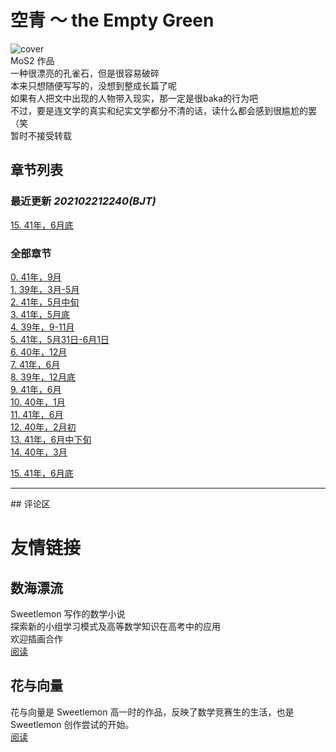 # 空青 ～ the Empty Green  
![cover](https://cdn.jsdelivr.net/gh/DreamSkyWork/the-Empty-Green@main/pics/%E7%A9%BA%E9%9D%92-%E5%B0%81%E9%9D%A2.png)  
MoS2 作品  
一种很漂亮的孔雀石，但是很容易破碎  
本来只想随便写写的，没想到整成长篇了呢  
如果有人把文中出现的人物带入现实，那一定是很baka的行为吧  
不过，要是连文学的真实和纪实文学都分不清的话，读什么都会感到很尴尬的罢（笑  
暂时不接受转载  

## 章节列表  
### 最近更新  *202102212240(BJT)*
<a href="https://dreamskywork.github.io/the-Empty-Green/docs/chapter15.html" target="_blank">15. 41年，6月底</a>    

### 全部章节  
<a href="https://dreamskywork.github.io/the-Empty-Green/docs/chapter0.html" target="_blank">0. 41年，9月</a>  
<a href="https://dreamskywork.github.io/the-Empty-Green/docs/chapter1.html" target="_blank">1. 39年，3月-5月</a>  
<a href="https://dreamskywork.github.io/the-Empty-Green/docs/chapter2.html" target="_blank">2. 41年，5月中旬</a>  
<a href="https://dreamskywork.github.io/the-Empty-Green/docs/chapter3.html" target="_blank">3. 41年，5月底</a>  
<a href="https://dreamskywork.github.io/the-Empty-Green/docs/chapter4.html" target="_blank">4. 39年，9-11月</a>  
<a href="https://dreamskywork.github.io/the-Empty-Green/docs/chapter5.html" target="_blank">5. 41年，5月31日-6月1日</a>  
<a href="https://dreamskywork.github.io/the-Empty-Green/docs/chapter6.html" target="_blank">6. 40年，12月</a>  
<a href="https://dreamskywork.github.io/the-Empty-Green/docs/chapter7.html" target="_blank">7. 41年，6月</a>  
<a href="https://dreamskywork.github.io/the-Empty-Green/docs/chapter8.html" target="_blank">8. 39年，12月底</a>  
<a href="https://dreamskywork.github.io/the-Empty-Green/docs/chapter9.html" target="_blank">9. 41年，6月</a>  
<a href="https://dreamskywork.github.io/the-Empty-Green/docs/chapter10.html" target="_blank">10. 40年，1月</a>  
<a href="https://dreamskywork.github.io/the-Empty-Green/docs/chapter11.html" target="_blank">11. 41年，6月</a>  
<a href="https://dreamskywork.github.io/the-Empty-Green/docs/chapter12.html" target="_blank">12. 40年，2月初</a>  
<a href="https://dreamskywork.github.io/the-Empty-Green/docs/chapter13.html" target="_blank">13. 41年，6月中下旬</a>  
<a href="https://dreamskywork.github.io/the-Empty-Green/docs/chapter14.html" target="_blank">14. 40年，3月</a>   

<a href="https://dreamskywork.github.io/the-Empty-Green/docs/chapter15.html" target="_blank">15. 41年，6月底</a>  

<hr>
## 评论区  
<script src='//cdn.jsdelivr.net/npm/@waline/client/dist/Waline.min.js'></script>
<div id="waline"></div>
  <script>
    new Waline({
      el: '#waline',
      path: location.index,
      serverURL: 'https://the-empty-green.vercel.app/'
    });
  </script>


# 友情链接  
## 数海漂流  
Sweetlemon 写作的数学小说  
探索新的小组学习模式及高等数学知识在高考中的应用  
欢迎插画合作  
[阅读](https://sweetlemon39.gitee.io/drifting-in-sea-of-math/)  
## 花与向量  
花与向量是 Sweetlemon 高一时的作品，反映了数学竞赛生的生活，也是 Sweetlemon 创作尝试的开始。  
[阅读](https://sweetlemon39.gitee.io/drifting-in-sea-of-math/flower-and-vector.html)
